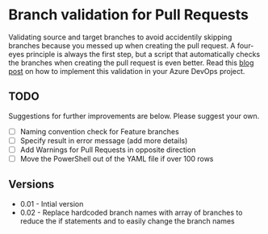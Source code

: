 # Branch validation for Pull Requests
Validating source and target branches to avoid accidentily skipping branches because you messed up when creating the pull request. A four-eyes principle is always the first step, but a script that automatically checks the branches when creating the pull request is even better. Read this [blog post](https://microsoft-bitools.blogspot.com/2023/04/devops-build-validation-to-check.html) on how to implement this validation in your Azure DevOps project.

## TODO
Suggestions for further improvements are below. Please suggest your own.
- [ ] Naming convention check for Feature branches
- [ ] Specify result in error message (add more details)
- [ ] Add Warnings for Pull Requests in opposite direction
- [ ] Move the PowerShell out of the YAML file if over 100 rows

## Versions
- 0.01 - Intial version
- 0.02 - Replace hardcoded branch names with array of branches to reduce the if statements and to easily change the branch names
